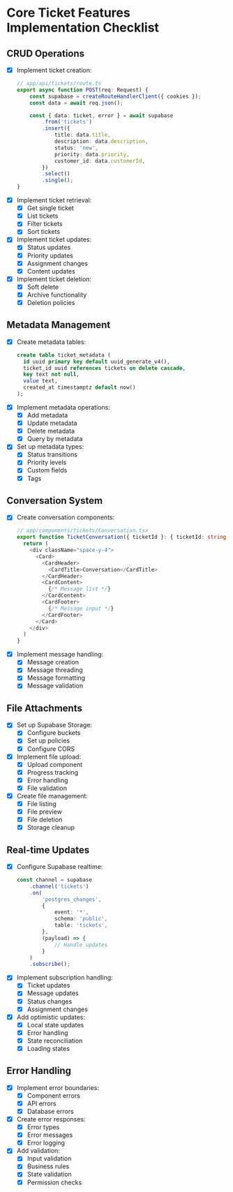 # Core Ticket Features Implementation Checklist

## CRUD Operations

- [x] Implement ticket creation:
    ```typescript
    // app/api/tickets/route.ts
    export async function POST(req: Request) {
    	const supabase = createRouteHandlerClient({ cookies });
    	const data = await req.json();

    	const { data: ticket, error } = await supabase
    		.from('tickets')
    		.insert({
    			title: data.title,
    			description: data.description,
    			status: 'new',
    			priority: data.priority,
    			customer_id: data.customerId,
    		})
    		.select()
    		.single();
    }
    ```
- [x] Implement ticket retrieval:
    - [x] Get single ticket
    - [x] List tickets
    - [x] Filter tickets
    - [x] Sort tickets
- [x] Implement ticket updates:
    - [x] Status updates
    - [x] Priority updates
    - [x] Assignment changes
    - [x] Content updates
- [x] Implement ticket deletion:
    - [x] Soft delete
    - [x] Archive functionality
    - [x] Deletion policies

## Metadata Management

- [x] Create metadata tables:
    ```sql
    create table ticket_metadata (
      id uuid primary key default uuid_generate_v4(),
      ticket_id uuid references tickets on delete cascade,
      key text not null,
      value text,
      created_at timestamptz default now()
    );
    ```
- [x] Implement metadata operations:
    - [x] Add metadata
    - [x] Update metadata
    - [x] Delete metadata
    - [x] Query by metadata
- [x] Set up metadata types:
    - [x] Status transitions
    - [x] Priority levels
    - [x] Custom fields
    - [x] Tags

## Conversation System

- [x] Create conversation components:
    ```typescript
    // app/components/tickets/Conversation.tsx
    export function TicketConversation({ ticketId }: { ticketId: string }) {
      return (
        <div className="space-y-4">
          <Card>
            <CardHeader>
              <CardTitle>Conversation</CardTitle>
            </CardHeader>
            <CardContent>
              {/* Message list */}
            </CardContent>
            <CardFooter>
              {/* Message input */}
            </CardFooter>
          </Card>
        </div>
      )
    }
    ```
- [x] Implement message handling:
    - [x] Message creation
    - [x] Message threading
    - [x] Message formatting
    - [x] Message validation

## File Attachments

- [x] Set up Supabase Storage:
    - [x] Configure buckets
    - [x] Set up policies
    - [x] Configure CORS
- [x] Implement file upload:
    - [x] Upload component
    - [x] Progress tracking
    - [x] Error handling
    - [x] File validation
- [x] Create file management:
    - [x] File listing
    - [x] File preview
    - [x] File deletion
    - [x] Storage cleanup

## Real-time Updates

- [x] Configure Supabase realtime:
    ```typescript
    const channel = supabase
    	.channel('tickets')
    	.on(
    		'postgres_changes',
    		{
    			event: '*',
    			schema: 'public',
    			table: 'tickets',
    		},
    		(payload) => {
    			// Handle updates
    		}
    	)
    	.subscribe();
    ```
- [x] Implement subscription handling:
    - [x] Ticket updates
    - [x] Message updates
    - [x] Status changes
    - [x] Assignment changes
- [x] Add optimistic updates:
    - [x] Local state updates
    - [x] Error handling
    - [x] State reconciliation
    - [x] Loading states

## Error Handling

- [x] Implement error boundaries:
    - [x] Component errors
    - [x] API errors
    - [x] Database errors
- [x] Create error responses:
    - [x] Error types
    - [x] Error messages
    - [x] Error logging
- [x] Add validation:
    - [x] Input validation
    - [x] Business rules
    - [x] State validation
    - [x] Permission checks
